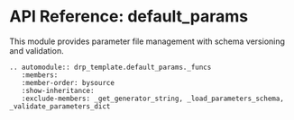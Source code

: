 # API Reference: default_params

This module provides parameter file management with schema versioning and validation.

```{eval-rst}
.. automodule:: drp_template.default_params._funcs
   :members:
   :member-order: bysource
   :show-inheritance:
   :exclude-members: _get_generator_string, _load_parameters_schema, _validate_parameters_dict
```
